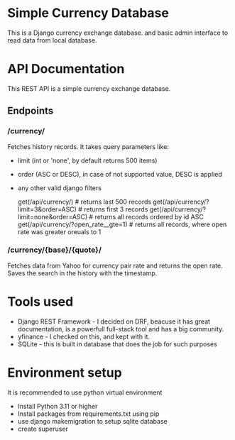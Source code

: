 # Simple Currency Database
This is a Django  currency exchange database. and basic admin interface to read data from local database.

# API Documentation
This REST API is a simple currency exchange database.

## Endpoints
### /currency/
Fetches history records. It takes query parameters like:
- limit (int or 'none', by default returns 500 items)
- order (ASC or DESC), in case of not supported value, DESC is applied
- any other valid django filters


    get(/api/currency/) # returns last 500 records
    get(/api/currency/?limit=3&order=ASC) # returns first 3 records
    get(/api/currency/?limit=none&order=ASC) # returns all records ordered by id ASC
    get(/api/currency/?open_rate__gte=1) # returns all records, where open rate was greater oreuals to 1

### /currency/{base}/{quote}/
Fetches data from Yahoo for currency pair rate and returns the open rate. Saves the search in the history with the timestamp.

# Tools used
* Django REST Framework - I decided on DRF, beacuse it has great documentation, is a powerfull full-stack tool and has a big community.
* yfinance - I checked on this, and kept with it.
* SQLite - this is built in database that does the job for such purposes

# Environment setup
It is recommended to use python virtual environment
* Install Python 3.11 or higher
* Install packages from requirements.txt using pip
* use django makemigration to setup sqlite database
* create superuser
